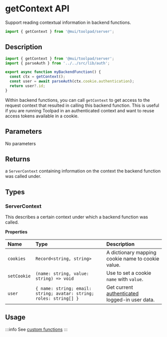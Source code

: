 # getContext API

<p class="description">Support reading contextual information in backend functions.</p>

```jsx
import { getContext } from '@mui/toolpad/server';
```

## Description

```jsx
import { getContext } from '@mui/toolpad/server';
import { parseAuth } from '../../src/lib/auth';

export async function myBackendFunction() {
  const ctx = getContext();
  const user = await parseAuth(ctx.cookie.authentication);
  return user?.id;
}
```

Within backend functions, you can call `getContext` to get access to the request context that resulted in calling this backend function. This is useful if you are running Toolpad in an authenticated context and want to reuse access tokens available in a cookie.

## Parameters

No parameters

## Returns

a `ServerContext` containing information on the context the backend function was called under.

## Types

### ServerContext

This describes a certain context under which a backend function was called.

**Properties**

| Name        | Type                                                               | Description                                                                         |
| :---------- | :----------------------------------------------------------------- | :---------------------------------------------------------------------------------- |
| `cookies`   | `Record<string, string>`                                           | A dictionary mapping cookie name to cookie value.                                   |
| `setCookie` | `(name: string, value: string) => void`                            | Use to set a cookie `name` with `value`.                                            |
| `user`      | `{ name: string; email: string; avatar: string; roles: string[] }` | Get current [authenticated](/toolpad/concepts/authentication/) logged-in user data. |

## Usage

:::info
See [custom functions](/toolpad/concepts/custom-functions/)
:::
